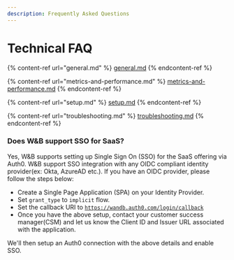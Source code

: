 ```yaml
---
description: Frequently Asked Questions
---
```


# Technical FAQ

{% content-ref url="general.md" %}
[general.md](general.md)
{% endcontent-ref %}

{% content-ref url="metrics-and-performance.md" %}
[metrics-and-performance.md](metrics-and-performance.md)
{% endcontent-ref %}

{% content-ref url="setup.md" %}
[setup.md](setup.md)
{% endcontent-ref %}

{% content-ref url="troubleshooting.md" %}
[troubleshooting.md](troubleshooting.md)
{% endcontent-ref %}

### Does W\&B support SSO for SaaS?

Yes, W\&B supports setting up Single Sign On (SSO) for the SaaS offering via Auth0. W\&B support SSO integration with any OIDC compliant identity provider(ex: Okta, AzureAD etc.). If you have an OIDC provider, please follow the steps below:

* Create a Single Page Application (SPA) on your Identity Provider.
* Set `grant_type` to `implicit` flow.
* Set the callback URI to [`https://wandb.auth0.com/login/callback`](https://wandb.auth0.com/login/callback)
* Once you have the above setup, contact your customer success manager(CSM) and let us know the Client ID and Issuer URL associated with the application.

We'll then setup an Auth0 connection with the above details and enable SSO.&#x20;
